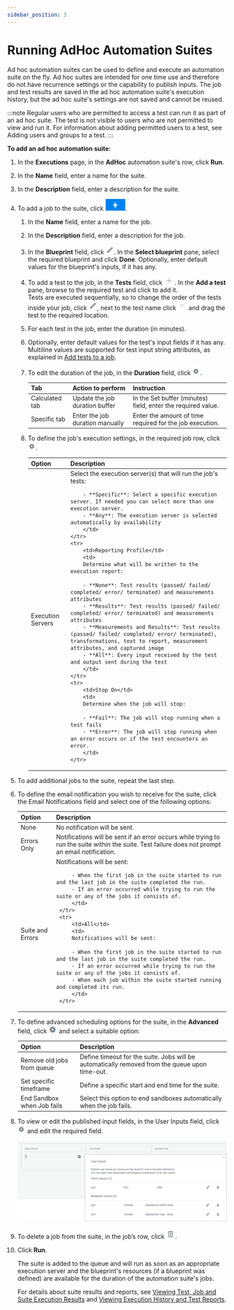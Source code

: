 ```yaml
---
sidebar_position: 3
---
```


# Running AdHoc Automation Suites

Ad hoc automation suites can be used to define and execute an automation suite on the fly. Ad hoc suites are intended for one time use and therefore do not have recurrence settings or the capability to publish inputs. The job and test results are saved in the ad hoc automation suite's execution history, but the ad hoc suite's settings are not saved and cannot be reused.

:::note
Regular users who are permitted to access a test can run it as part of an ad hoc suite. The test is not visible to users who are not permitted to view and run it. For information about adding permitted users to a test, see Adding users and groups to a test.
:::

**To add an ad hoc automation suite:**

1. In the **Executions** page, in the **AdHoc** automation suite's row, click **Run**.    
2. In the **Name** field, enter a name for the suite.
3. In the **Description** field, enter a description for the suite.
4. To add a job to the suite, click ![](/Images/CloudShell-Portal/Running-Ad-Hoc-Suites/Ad-Hoc-Suites_2_46x27.png).  
    1. In the **Name** field, enter a name for the job.  
        
    2. In the **Description** field, enter a description for the job.
    3. In the **Blueprint** field, click ![](/Images/CloudShell-Portal/Running-Ad-Hoc-Suites/Ad-Hoc-Suites_4.png). In the **Select blueprint** pane, select the required blueprint and click **Done**. Optionally, enter default values for the blueprint's inputs, if it has any.
    4. To add a test to the job, in the **Tests** field, click ![](/Images/CloudShell-Portal/Running-Ad-Hoc-Suites/Ad-Hoc-Suites_5_24x19.png). In the **Add a test** pane, browse to the required test and click to add it.  
        Tests are executed sequentially, so to change the order of the tests inside your job, click ![](/Images/CloudShell-Portal/Running-Ad-Hoc-Suites/Ad-Hoc-Suites_4.png), next to the test name click ![](/Images/CloudShell-Portal/Running-Ad-Hoc-Suites/Ad-Hoc-Suites_7_21x21.png) and drag the test to the required location.
    5. For each test in the job, enter the duration (in minutes).
    6. Optionally, enter default values for the test's input fields if it has any. Multiline values are supported for test input string attributes, as explained in [Add tests to a job](../manage-automation-suites/add-suites.md#add-tests-to-a-job).
        
    7. To edit the duration of the job, in the **Duration** field, click ![](/Images/CloudShell-Portal/Running-Ad-Hoc-Suites/Ad-Hoc-Suites_8_18x19.png).  
        
    
        | Tab | Action to perform | Instruction |
        | --- | --- | --- |
        | Calculated tab | Update the job duration buffer | In the Set buffer (minutes) field, enter the required value. |
        | Specific tab | Enter the job duration manually | Enter the amount of time required for the job execution. |
    
    8.  To define the job's execution settings, in the required job row, click ![](/Images/CloudShell-Portal/Running-Ad-Hoc-Suites/Ad-Hoc-Suites_8_18x19.png).
        
        <table>
        <thead>
            <th>Option</th>
            <th>Description</th>
        </thead>
        <tbody>
            <tr>
                <td>Execution Servers</td>
                <td>
                Select the execution server(s) that will run the job's tests:
        
                - **Specific**: Select a specific execution server. If needed you can select more than one execution server.
                - **Any**: The execution server is selected automatically by availability
                </td>
            </tr>
            <tr>
                <td>Reporting Profile</td>
                <td>
                Determine what will be written to the execution report:
        
                - **None**: Test results (passed/ failed/ completed/ error/ terminated) and measurements attributes
                - **Results**: Test results (passed/ failed/ completed/ error/ terminated) and measurements attributes
                - **Measurements and Results**: Test results (passed/ failed/ completed/ error/ terminated), transformations, text to report, measurement attributes, and captured image
                - **All**: Every input received by the test and output sent during the test
                </td>
            </tr>
            <tr>
                <td>Stop On</td>
                <td>
                Determine when the job will stop:
        
                - **Fail**: The job will stop running when a test fails
                - **Error**: The job will stop running when an error occurs or if the test encounters an error.
                </td>
            </tr>
        </tbody>
        </table>
        
5. To add additional jobs to the suite, repeat the last step.
6. To define the email notification you wish to receive for the suite, click the Email Notifications field and select one of the following options: 

    <table>
    <thead>
        <th>Option</th>
        <th>Description</th>
    </thead>
    <tbody>
        <tr>
            <td>None</td>
            <td>No notification will be sent.</td>
        </tr>
        <tr>
            <td>Errors Only</td>
            <td>Notifications will be sent if an error occurs while trying to run the suite within the suite. Test failure does not prompt an email notification.</td>
        </tr>
        <tr>
            <td>Suite and Errors</td>
            <td>
            Notifications will be sent:

            - When the first job in the suite started to run and the last job in the suite completed the run.
            - If an error occurred while trying to run the suite or any of the jobs it consists of.
            </td>
        </tr>
        <tr>
            <td>All</td>
            <td>
            Notifications will be sent:

            - When the first job in the suite started to run and the last job in the suite completed the run.
            - If an error occurred while trying to run the suite or any of the jobs it consists of.
            - When each job within the suite started running and completed its run.
            </td>
        </tr>
    </tbody>
    </table>


7. To define advanced scheduling options for the suite, in the **Advanced** field, click ![](/Images/CloudShell-Portal/Running-Ad-Hoc-Suites/Ad-Hoc-Suites_9.png) and select a suitable option:

    | Option | Description |
    | --- | --- |
    | Remove old jobs from queue | Define timeout for the suite. Jobs will be automatically removed from the queue upon time-out. |
    | Set specific timeframe | Define a specific start and end time for the suite. |
    | End Sandbox when Job fails | Select this option to end sandboxes automatically when the job fails. |

8. To view or edit the published input fields, in the User Inputs field, click ![](/Images/CloudShell-Portal/Running-Ad-Hoc-Suites/Ad-Hoc-Suites_8_18x19.png) and edit the required field.
    
    ![](/Images/CloudShell-Portal/Running-Ad-Hoc-Suites/Ad-Hoc-Suites_10_.png)
    
9. To delete a job from the suite, in the job’s row, click ![](/Images/CloudShell-Portal/Running-Ad-Hoc-Suites/Ad-Hoc-Suites_11_21x23.png).
10. Click **Run**.
    
    The suite is added to the queue and will run as soon as an appropriate execution server and the blueprint's resources (if a blueprint was defined) are available for the duration of the automation suite's jobs.
    
    For details about suite results and reports, see [Viewing Test, Job and Suite Execution Results](../view-tests-job-suite-execution-results.md) and [Viewing Execution History and Test Reports](../../../portal/job-scheduling/view-execution-history-and-reports/).